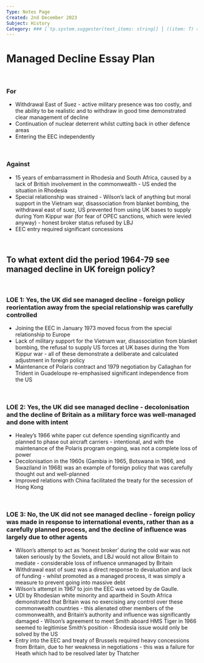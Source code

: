 ```yaml
---
Type: Notes Page
Created: 2nd December 2023
Subject: History
Category: ### [`tp.system.suggester(text_items: string[] ⎮ ((item: T) => string), items: T[], throw_on_cancel: boolean = false, placeholder: string = "", limit?: number = undefined)`](https://silentvoid13.github.io/Templater/internal-functions/internal-modules/system-module.html#tpsystemsuggestertext_items-string--item-t--string-items-t-throw_on_cancel-boolean--false-placeholder-string---limit-number--undefined)### [`tp.system.suggester(text_items: string[] ⎮ ((item: T) => string), items: T[], throw_on_cancel: boolean = false, placeholder: string = "", limit?: number = undefined)`](https://silentvoid13.github.io/Templater/internal-functions/internal-modules/system-module.html#tpsystemsuggestertext_items-string--item-t--string-items-t-throw_on_cancel-boolean--false-placeholder-string---limit-number--undefined)### [`tp.system.suggester(text_items: string[] ⎮ ((item: T) => string), items: T[], throw_on_cancel: boolean = false, placeholder: string = "", limit?: number = undefined)`](https://silentvoid13.github.io/Templater/internal-functions/internal-modules/system-module.html#tpsystemsuggestertext_items-string--item-t--string-items-t-throw_on_cancel-boolean--false-placeholder-string---limit-number--undefined)Britain
---
```

# Managed Decline Essay Plan
</br>

### For 

- Withdrawal East of Suez - active military presence was too costly, and the ability to be realistic and to withdraw in good time demonstrated clear management of decline
- Continuation of nuclear deterrent whilst cutting back in other defence areas
- Entering the EEC independently

</br>

### Against

- 15 years of embarrassment in Rhodesia and South Africa, caused by a lack of British involvement in the commonwealth - US ended the situation in Rhodesia
- Special relationship was strained - Wilson’s lack of anything but moral support in the Vietnam war, disassociation from blanket bombing, the withdrawal east of suez, US prevented from using UK bases to supply during Yom Kippur war (for fear of OPEC sanctions, which were levied anyway) - honest broker status refused by LBJ
- EEC entry required significant concessions

</br>

## To what extent did the period 1964-79 see managed decline in UK foreign policy?
</br>

### LOE 1: Yes, the UK did see managed decline - foreign policy reorientation away from the special relationship was carefully controlled

- Joining the EEC in January 1973 moved focus from the special relationship to Europe
- Lack of military support for the Vietnam war, disassociation from blanket bombing, the refusal to supply US forces at UK bases during the Yom Kippur war - all of these demonstrate a deliberate and calculated adjustment in foreign policy
- Maintenance of Polaris contract and 1979 negotiation by Callaghan for Trident in Guadeloupe re-emphasised significant independence from the US

</br>

### LOE 2: Yes, the UK did see managed decline - decolonisation and the decline of Britain as a military force was well-managed and done with intent

- Healey’s 1966 white paper cut defence spending significantly and planned to phase out aircraft carriers - intentional, and with the maintenance of the Polaris program ongoing, was not a complete loss of power
- Decolonisation in the 1960s (Gambia in 1965, Botswana in 1966, and Swaziland in 1968) was an example of foreign policy that was carefully thought out and well-planned
- Improved relations with China facilitated the treaty for the secession of Hong Kong

</br>

### LOE 3: No, the UK did not see managed decline - foreign policy was made in response to international events, rather than as a carefully planned process, and the decline of influence was largely due to other agents

- Wilson’s attempt to act as ‘honest broker’ during the cold war was not taken seriously by the Soviets, and LBJ would not allow Britain to mediate - considerable loss of influence unmanaged by Britain
- Withdrawal east of suez was a direct response to devaluation and lack of funding - whilst promoted as a managed process, it was simply a measure to prevent going into massive debt
- Wilson’s attempt in 1967 to join the EEC was vetoed by de Gaulle.
- UDI by Rhodesian white minority and apartheid in South Africa demonstrated that Britain was no exercising any control over these commonwealth countries - this alienated other members of the commonwealth, and Britain’s authority and influence was significantly damaged - Wilson’s agreement to meet Smith aboard HMS Tiger in 1966 seemed to legitimise Smith’s position - Rhodesia issue would only be solved by the US
- Entry into the EEC and treaty of Brussels required heavy concessions from Britain, due to her weakness in negotiations - this was a failure for Heath which had to be resolved later by Thatcher

